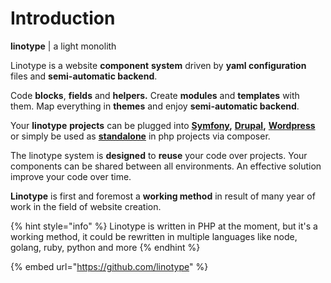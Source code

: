 # Introduction

**linotype** \| a light monolith

Linotype is a website **component** **system** driven by **yaml configuration** files and **semi-automatic backend**.

Code **blocks**, **fields** and **helpers.** Create **modules** and **templates** with them. Map everything in **themes** and enjoy **semi-automatic backend**.

Your **linotype** **projects** can be plugged into [**Symfony**](install/symfony.md)**,** [**Drupal**](install/drupal.md)**,** [**Wordpress**](install/wordpress.md) or simply be used as [**standalone**](install/standalone.md) in php projects via composer.

‌The linotype system is **designed** to **reuse** your code over projects. Your components can be shared between all environments. An effective solution improve your code over time.

**Linotype** is first and foremost a **working method** in result of many year of work in the field of website creation.

{% hint style="info" %}
Linotype is written in PHP at the moment, but it's a working method, it could be rewritten in multiple languages like node, golang, ruby, python and more
{% endhint %}

{% embed url="https://github.com/linotype" %}



